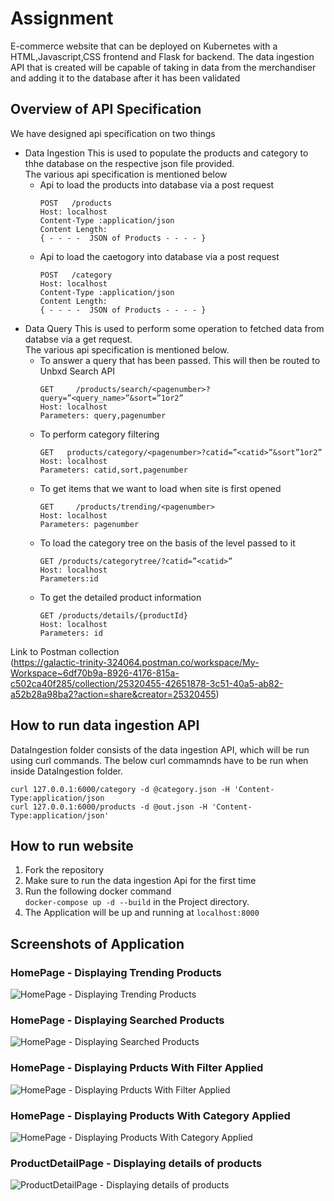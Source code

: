 # Assignment
E-commerce website that can be deployed on Kubernetes with a HTML,Javascript,CSS frontend and Flask for backend. 
The data ingestion API that is created will be capable of taking in data from the merchandiser and adding it to the 
database after it has been validated


## Overview of API Specification 
We have designed api specification on two things
- Data Ingestion
   This is used to populate the products and category to thhe database on the respective json file provided.<br>
   The various api specification is mentioned below
   - Api to load the products into database via a post request
     ```
     POST   /products
     Host: localhost
     Content-Type :application/json
     Content Length: 
     { - - - -  JSON of Products - - - - }
     ```
   - Api to load the caetogory into database via a post request
      ```
      POST   /category
      Host: localhost
      Content-Type :application/json
      Content Length: 
      { - - - -  JSON of Products - - - - }
      ```
- Data Query
   This is used to perform some operation to fetched data from databse via a get request.<br>
   The various api specification is mentioned below.
   - To answer a query that has been passed. This will then be routed to Unbxd Search API
      ```
      GET     /products/search/<pagenumber>?query=”<query_name>”&sort=”1or2”
      Host: localhost
      Parameters: query,pagenumber
      ```
   - To perform category filtering
      ```
      GET   products/category/<pagenumber>?catid=”<catid>”&sort”1or2”
      Host: localhost
      Parameters: catid,sort,pagenumber
      ```
    - To get items that we want to load when site is first opened
      ```
      GET     /products/trending/<pagenumber>
      Host: localhost
      Parameters: pagenumber
      ```
    - To load the category tree on the basis of the level passed to it 
       ```
       GET /products/categorytree/?catid=”<catid>”
       Host: localhost
       Parameters:id
       ```
    - To get the detailed product information
        ```
        GET /products/details/{productId}
        Host: localhost
        Parameters: id
        ```
Link to Postman collection <br>
(https://galactic-trinity-324064.postman.co/workspace/My-Workspace~6df70b9a-8926-4176-815a-c502ca40f285/collection/25320455-42651878-3c51-40a5-ab82-a52b28a98ba2?action=share&creator=25320455)

## How to run data ingestion API
DataIngestion folder consists of the data ingestion API, which will be run using curl commands. The below curl commamnds have to be run when inside DataIngestion folder. 

  ```curl 127.0.0.1:6000/category -d @category.json -H 'Content-Type:application/json```<br>
  ```curl 127.0.0.1:6000/products -d @out.json -H 'Content-Type:application/json'```


## How to run website
1. Fork the repository
2. Make sure to run the data ingestion Api for the first time 
3. Run the following docker command <br> `docker-compose up -d --build` in the Project directory.
4. The Application will be up and running at `localhost:8000`



## Screenshots of Application

### HomePage - Displaying Trending Products
![HomePage - Displaying Trending Products](Project/Documentation/ProductPageTrending.png)

### HomePage - Displaying Searched Products
![HomePage - Displaying Searched Products](Project/Documentation/ProductPageSearch.png)

### HomePage - Displaying Prducts With Filter Applied
![HomePage - Displaying Prducts With Filter Applied](Project/Documentation/ProductPageWithFilterApplied.png)

### HomePage - Displaying Products With Category Applied
![HomePage - Displaying Products With Category Applied](Project/Documentation/ProductPageCategory.png)

### ProductDetailPage - Displaying details of products
![ProductDetailPage - Displaying details of products](Project/Documetation/ProddductDetailPage.png)
